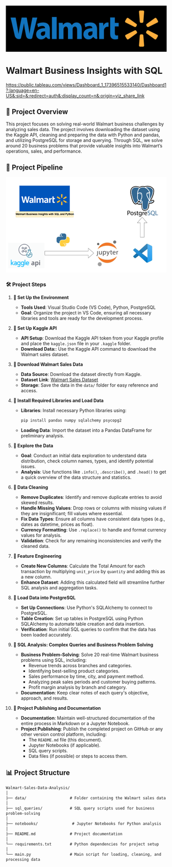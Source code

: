 ![Alt text](https://github.com/Chetu6474/Walmart_Business_Insights_with_SQL/blob/main/walmart-logo-blue-background-61j75hptlo79b8yz.jpg)
# Walmart Business Insights with SQL
https://public.tableau.com/views/Dashboard_1_17396515533140/Dashboard1?:language=en-US&:sid=&:redirect=auth&:display_count=n&:origin=viz_share_link
## 📖 Project Overview

This project focuses on solving real-world Walmart business challenges by analyzing sales data. The project involves downloading the dataset using the Kaggle API, cleaning and preparing the data with Python and pandas, and utilizing PostgreSQL for storage and querying. Through SQL, we solve around 20 business problems that provide valuable insights into Walmart’s operations, sales, and performance.

## 📌 Project Pipeline

![Alt text](https://github.com/Chetu6474/Walmart_Business_Insights_with_SQL/blob/main/png.png?raw=true)

### 🛠 Project Steps

1. **📜 Set Up the Environment**  
   - **Tools Used**: Visual Studio Code (VS Code), Python, PostgreSQL  
   - **Goal**: Organize the project in VS Code, ensuring all necessary libraries and tools are ready for the development process.

2. **📜 Set Up Kaggle API**  
   - **API Setup**: Download the Kaggle API token from your Kaggle profile and place the `kaggle.json` file in your `.kaggle` folder.
   - **Download Data:**: Use the Kaggle API command to download the Walmart sales dataset.
   
3. **📜 Download Walmart Sales Data**  
   - **Data Source**: Download the dataset directly from Kaggle.  
   - **Dataset Link**: [Walmart Sales Dataset](https://www.kaggle.com/datasets)  
   - **Storage**: Save the data in the `data/` folder for easy reference and access.

4. **📜 Install Required Libraries and Load Data**  
   - **Libraries**: Install necessary Python libraries using:  
     ```bash
     pip install pandas numpy sqlalchemy psycopg2
     ```  
   - **Loading Data**: Import the dataset into a Pandas DataFrame for preliminary analysis.

5. **📜 Explore the Data**  
   - **Goal**: Conduct an initial data exploration to understand data distribution, check column names, types, and identify potential issues.  
   - **Analysis**: Use functions like `.info()`, `.describe()`, and `.head()` to get a quick overview of the data structure and statistics.

6. **📜 Data Cleaning**  
   - **Remove Duplicates**: Identify and remove duplicate entries to avoid skewed results.  
   - **Handle Missing Values**: Drop rows or columns with missing values if they are insignificant; fill values where essential.  
   - **Fix Data Types**: Ensure all columns have consistent data types (e.g., dates as datetime, prices as float).  
   - **Currency Formatting**: Use `.replace()` to handle and format currency values for analysis.  
   - **Validation**: Check for any remaining inconsistencies and verify the cleaned data.

7. **📜 Feature Engineering**  
   - **Create New Columns**: Calculate the Total Amount for each transaction by multiplying `unit_price` by `quantity` and adding this as a new column.  
   - **Enhance Dataset**: Adding this calculated field will streamline further SQL analysis and aggregation tasks.

8. **📜 Load Data into PostgreSQL**  
   - **Set Up Connections**: Use Python's SQLAlchemy to connect to PostgreSQL.  
   - **Table Creation**: Set up tables in PostgreSQL using Python SQLAlchemy to automate table creation and data insertion.  
   - **Verification**: Run initial SQL queries to confirm that the data has been loaded accurately.

9. **📜 SQL Analysis: Complex Queries and Business Problem Solving**  
   - **Business Problem-Solving**: Solve 20 real-time Walmart business problems using SQL, including:  
     - Revenue trends across branches and categories.  
     - Identifying best-selling product categories.  
     - Sales performance by time, city, and payment method.  
     - Analyzing peak sales periods and customer buying patterns.  
     - Profit margin analysis by branch and category.  
   - **Documentation**: Keep clear notes of each query's objective, approach, and results.

10. **📜 Project Publishing and Documentation**  
    - **Documentation**: Maintain well-structured documentation of the entire process in Markdown or a Jupyter Notebook.  
    - **Project Publishing**: Publish the completed project on GitHub or any other version control platform, including:  
      - The `README.md` file (this document).  
      - Jupyter Notebooks (if applicable).  
      - SQL query scripts.  
      - Data files (if possible) or steps to access them.
     
## 📊 Project Structure

```plaintext
Walmart-Sales-Data-Analysis/
│
├── data/                   # Folder containing the Walmart sales data
│
├── sql_queries/            # SQL query scripts used for business problem-solving
│
├── notebooks/               # Jupyter Notebooks for Python analysis
│
├── README.md               # Project documentation
│
└── requirements.txt        # Python dependencies for project setup
│
└── main.py                 # Main script for loading, cleaning, and processing data
```

